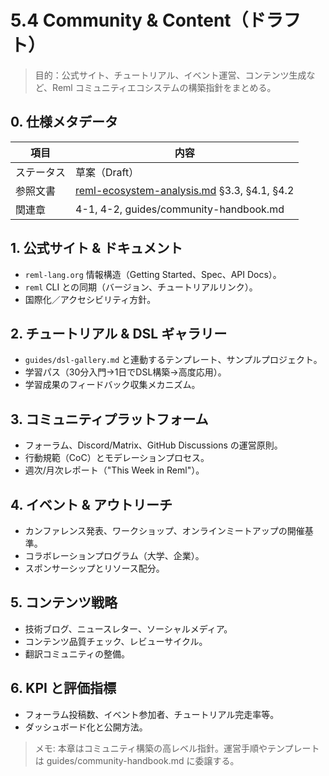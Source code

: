 # 5.4 Community & Content（ドラフト）

> 目的：公式サイト、チュートリアル、イベント運営、コンテンツ生成など、Reml コミュニティエコシステムの構築指針をまとめる。

## 0. 仕様メタデータ

| 項目 | 内容 |
| --- | --- |
| ステータス | 草案（Draft） |
| 参照文書 | [reml-ecosystem-analysis.md](reml-ecosystem-analysis.md) §3.3, §4.1, §4.2 |
| 関連章 | 4-1, 4-2, guides/community-handbook.md |

## 1. 公式サイト & ドキュメント

- `reml-lang.org` 情報構造（Getting Started、Spec、API Docs）。
- `reml` CLI との同期（バージョン、チュートリアルリンク）。
- 国際化／アクセシビリティ方針。

## 2. チュートリアル & DSL ギャラリー

- `guides/dsl-gallery.md` と連動するテンプレート、サンプルプロジェクト。
- 学習パス（30分入門→1日でDSL構築→高度応用）。
- 学習成果のフィードバック収集メカニズム。

## 3. コミュニティプラットフォーム

- フォーラム、Discord/Matrix、GitHub Discussions の運営原則。
- 行動規範（CoC）とモデレーションプロセス。
- 週次/月次レポート（"This Week in Reml"）。

## 4. イベント & アウトリーチ

- カンファレンス発表、ワークショップ、オンラインミートアップの開催基準。
- コラボレーションプログラム（大学、企業）。
- スポンサーシップとリソース配分。

## 5. コンテンツ戦略

- 技術ブログ、ニュースレター、ソーシャルメディア。
- コンテンツ品質チェック、レビューサイクル。
- 翻訳コミュニティの整備。

## 6. KPI と評価指標

- フォーラム投稿数、イベント参加者、チュートリアル完走率等。
- ダッシュボード化と公開方法。

> メモ: 本章はコミュニティ構築の高レベル指針。運営手順やテンプレートは guides/community-handbook.md に委譲する。
